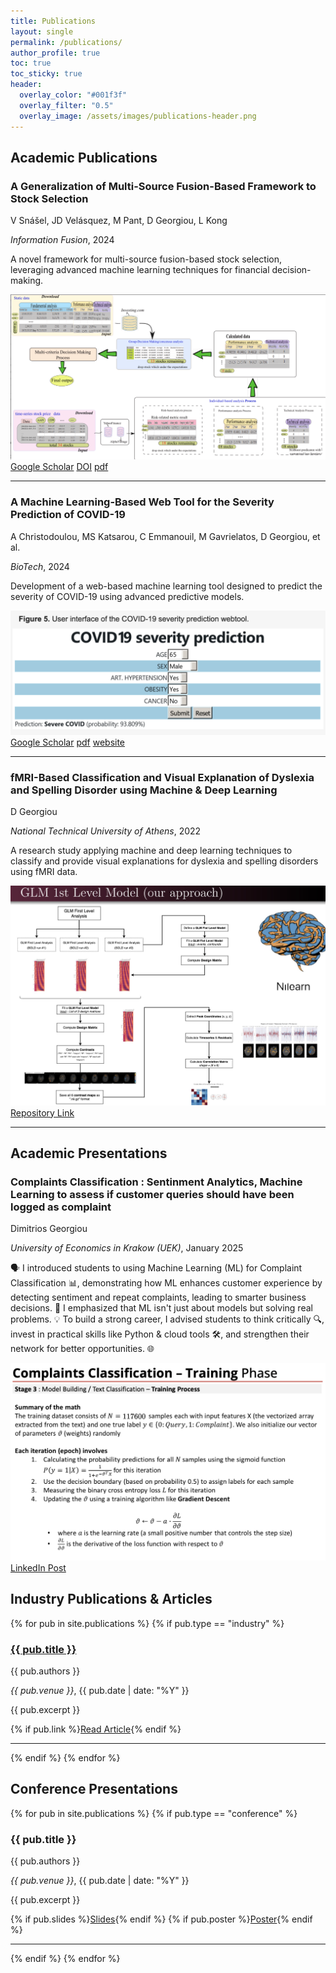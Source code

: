 ```yaml
---
title: Publications
layout: single
permalink: /publications/
author_profile: true
toc: true
toc_sticky: true
header:
  overlay_color: "#001f3f"
  overlay_filter: "0.5"
  overlay_image: /assets/images/publications-header.png
---
```


## Academic Publications

<div class="publication-item">
  <h3 id="multi-source-fusion-stock-selection">A Generalization of Multi-Source Fusion-Based Framework to Stock Selection</h3>
  <p class="publication-authors">V Snášel, JD Velásquez, M Pant, D Georgiou, L Kong</p>
  <p class="publication-venue"><em>Information Fusion</em>, 2024</p>
  <p class="publication-abstract">A novel framework for multi-source fusion-based stock selection, leveraging advanced machine learning techniques for financial decision-making.</p>
  <img src="../assets/images/publications/2024_information_fusion_multi_source_stocks.png" alt="Stock Selection Framework Image">
  <div class="publication-links">
    <a href="https://scholar.google.com/citations?view_op=view_citation&hl=en&user=whiGlXQAAAAJ&citation_for_view=whiGlXQAAAAJ:u-x6o8ySG0sC" class="btn btn--primary btn--small" target="_blank">Google Scholar</a>
    <a href="https://www.sciencedirect.com/science/article/pii/S1566253523003342" class="btn btn--primary btn--small" target="_blank">DOI</a>
    <a href="https://pdf.sciencedirectassets.com/272144/1-s2.0-S1566253523X00104/1-s2.0-S1566253523003342/main.pdf?X-Amz-Security-Token=IQoJb3JpZ2luX2VjECYaCXVzLWVhc3QtMSJHMEUCIERAmTjqV9LkmgdRu0gfgnn%2BimRpMRthFoPQ8UtfEVJLAiEAwVvQRP0Ug9tiH6bpjLwbJe34eVKFqpRtASu69H4A5xgqswUILxAFGgwwNTkwMDM1NDY4NjUiDF%2B1YBehQukr%2FM5dqiqQBVT9wV739%2FqSJc2aXdMGRtijYQKWvnFEZOUhzYYhN091aLzd9RCAarRf6DqMDIA78jk%2Bbl2kci0wRYQVmnEcsx%2FEIhpN2fPCPp%2FMnpK5RI%2BCqrPhXBA0Yy7eP1kIyO9xbYgKPmGpTaTSjttLj0rRPlNV6pSUAJ4ZfxQjkMwHLt6gJnVBoEjNeYbP%2FMZgAmAcM7HZw78QBio0ySBBkTXjhVHkQiCv21tNDLRLIPMwA4iCjmfsGqXb9KiGzTqHQttKe%2F8Ha%2FZnISmOyd55OwHuPlDcGMImXUUDBBFWHPdj4uBh2X4EvbPBVow4b8axefXSeR2ORosC17pOH0ngSnRY4D7TY87UWN0WolrmTTdxateD60M6efG7T3bfESZ71qZ42lhXFGQeKGrbUdfSOCdCmsibInw8YCn7y2W4axb4JYUerE0JSpiTjSoUJTKNoiGQ8yisyw%2BfigNqdwxRlCJwFt1YBYIBuhVzPrieKKNfRW4BwrCpjXsimBMhXOMgHeyOSNAyYGmbDcsD9PyLvPvjtKR23j%2FV4QphC35IhSDgrnPZUFhq%2FPcA1VLwjnFO3sIrkT57QAenlP7wD%2B60LciXF6CBRy%2B4V0TTbWSfJAnnfpWJdLV1VL8JnQe3hhZ2XJfrVifJmf%2FhDdbK%2B5zpId78sQO9lIAFA%2BTwg972PgABAkgjjzxW6lQgzHtQ0coNEHrOBlAPcoyI8SNjQx4gpwFqypluZPncJ1VRwlRqyNcm34G7tPtgPn22ESe1dKL%2Bbd%2BfhHTVi5afj8caS7FQ0xaqptbaUtWDM8DHc2SAXN02xTWZSFjqp0I1xn2Ys%2BzY8zgnlVOAXGWBdEwkAyk4Mg4M%2BLDS3JWp0Oa9nbnXWxiFwN4%2FMLOrn8MGOrEBAxP0iSVtMwf1bcGbDMjtMeUSEUVrQCHnPOG0CTdjeXwAtqu2vaMF5YoDCP2MT7V%2B2%2FT5biurqlydlHgRnujIk64%2F%2B%2B5owpAjLAk6aNSKkA5UD%2Fw8L5rJ%2BSMjAeqZbbyg86WBIjj5neSenV1B8srNgRyRvLsjRY5heWBMSrRogf6KAb9MswwlT0cD20Np4TmWKnTyJv6spNgKHt5JGigNHS4ABrEL7GiOcK4bhiPf1ouM&X-Amz-Algorithm=AWS4-HMAC-SHA256&X-Amz-Date=20250704T143429Z&X-Amz-SignedHeaders=host&X-Amz-Expires=300&X-Amz-Credential=ASIAQ3PHCVTYZBYIDYBN%2F20250704%2Fus-east-1%2Fs3%2Faws4_request&X-Amz-Signature=2426a03338f561806e4bf2364e792737a202be2980ad88304832ba3116c168d1&hash=a9b7b4dea8b1ba40e16743783a02e8acebdd93b1ec61286e6ae4bb8a410dfd2c&host=68042c943591013ac2b2430a89b270f6af2c76d8dfd086a07176afe7c76c2c61&pii=S1566253523003342&tid=spdf-f2addbc1-de85-4721-82a4-3c7a3cca352a&sid=213d12ef3e2f994b7b784a7716f20f388801gxrqb&type=client&tsoh=d3d3LnNjaWVuY2VkaXJlY3QuY29t&rh=d3d3LnNjaWVuY2VkaXJlY3QuY29t&ua=16025b515806505008&rr=959f57fffb7decb8&cc=pl" class="btn btn--primary btn--small" target="_blank">pdf</a>

  </div>
</div>
<hr>

<div class="publication-item">
  <h3 id="covid-19-severity-prediction">A Machine Learning-Based Web Tool for the Severity Prediction of COVID-19</h3>
  <p class="publication-authors">A Christodoulou, MS Katsarou, C Emmanouil, M Gavrielatos, D Georgiou, et al.</p>
  <p class="publication-venue"><em>BioTech</em>, 2024</p>
  <p class="publication-abstract">Development of a web-based machine learning tool designed to predict the severity of COVID-19 using advanced predictive models.</p>

  <img src="../assets/images/publications/2024_biotech_covid.png" alt="COVID-19 ML tool">
  <div class="publication-links">
    <a href="https://scholar.google.com/citations?view_op=view_citation&hl=en&user=whiGlXQAAAAJ&citation_for_view=whiGlXQAAAAJ:d1gkVwhDpl0C" class="btn btn--primary btn--small" target="_blank">Google Scholar</a>
    <a href="https://www.mdpi.com/2673-6284/13/3/22" class="btn btn--primary btn--small" target="_blank">pdf</a>
    <a href="https://www.michalopoulos.net/covid/" class="btn btn--primary btn--small" target="_blank">website</a>
  </div>
</div>
<hr>

<div class="publication-item">
  <h3 id="fmri-dyslexia-classification">fMRI-Based Classification and Visual Explanation of Dyslexia and Spelling Disorder using Machine & Deep Learning</h3>
  <p class="publication-authors">D Georgiou</p>
  <p class="publication-venue"><em>National Technical University of Athens</em>, 2022</p>
  <p class="publication-abstract">A research study applying machine and deep learning techniques to classify and provide visual explanations for dyslexia and spelling disorders using fMRI data.</p>
  <img src="../assets/images/publications/2022_thesis.png" alt="fFMRI Dyslexia">
  <div class="publication-links">
    <a href="http://artemis.cslab.ece.ntua.gr:8080/jspui/handle/123456789/18593" class="btn btn--primary btn--small" target="_blank">Repository Link</a>
  </div>
</div>
<hr>

## Academic Presentations

<div class="publication-item">
  <h3 id="complaints-classification-uek">Complaints Classification : Sentinment Analytics, Machine Learning to assess if customer queries should have been logged as complaint</h3>
  <p class="publication-authors">Dimitrios Georgiou</p>
  <p class="publication-venue"><em>University of Economics in Krakow (UEK)</em>, January 2025</p>
  <p class="publication-abstract">

  🗣️ I introduced students to using Machine Learning (ML) for Complaint Classification 📊, demonstrating how ML enhances customer experience by detecting sentiment and repeat complaints, leading to smarter business decisions. 🚀 I emphasized that ML isn't just about models but solving real problems. 💡 To build a strong career, I advised students to think critically 🔍, invest in practical skills like Python & cloud tools 🛠️, and strengthen their network for better opportunities. 🌐
    
  </p>
  <img src="../assets/images/publications/2025_uek.png" alt="UEK Complaints Classification">
  <div class="publication-links">
    <a href="https://www.linkedin.com/feed/update/urn:li:activity:7288560720093310976/" class="btn btn--primary btn--small" target="_blank">LinkedIn Post</a>
  </div>
</div>

## Industry Publications & Articles

{% for pub in site.publications %}
  {% if pub.type == "industry" %}
  <div class="publication-item">
    <h3><a href="{{ pub.url }}">{{ pub.title }}</a></h3>
    <p class="publication-authors">{{ pub.authors }}</p>
    <p class="publication-venue"><em>{{ pub.venue }}</em>, {{ pub.date | date: "%Y" }}</p>
    <p class="publication-abstract">{{ pub.excerpt }}</p>
    <div class="publication-links">
      {% if pub.link %}<a href="{{ pub.link }}" class="btn btn--primary btn--small" target="_blank">Read Article</a>{% endif %}
    </div>
  </div>
  <hr>
  {% endif %}
{% endfor %}

## Conference Presentations

{% for pub in site.publications %}
  {% if pub.type == "conference" %}
  <div class="publication-item">
    <h3>{{ pub.title }}</h3>
    <p class="publication-authors">{{ pub.authors }}</p>
    <p class="publication-venue"><em>{{ pub.venue }}</em>, {{ pub.date | date: "%Y" }}</p>
    <p class="publication-abstract">{{ pub.excerpt }}</p>
    <div class="publication-links">
      {% if pub.slides %}<a href="{{ pub.slides }}" class="btn btn--primary btn--small" target="_blank">Slides</a>{% endif %}
      {% if pub.poster %}<a href="{{ pub.poster }}" class="btn btn--primary btn--small" target="_blank">Poster</a>{% endif %}
    </div>
  </div>
  <hr>
  {% endif %}
{% endfor %} 